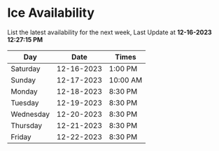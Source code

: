 # Ice Availability

List the latest availability for the next week, Last Update at **12-16-2023 12:27:15 PM**

| Day         | Date        | Times       |
| ----------- | ----------- | ----------- |
|Saturday|12-16-2023|1:00 PM|
|Sunday|12-17-2023|10:00 AM|
|Monday|12-18-2023|8:30 PM|
|Tuesday|12-19-2023|8:30 PM|
|Wednesday|12-20-2023|8:30 PM|
|Thursday|12-21-2023|8:30 PM|
|Friday|12-22-2023|8:30 PM|
